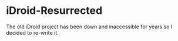 # iDroid-Resurrected
The old iDroid project has been down and inaccessible for years so I decided to re-write it.
